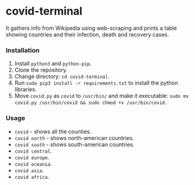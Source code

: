 # covid-terminal

It gathers info from Wikipedia using web-scraping and prints a table showing countries and their infection, death and recovery cases.

### Installation 
1) Install `python3` and `python-pip`.
2) Clone the repository.
3) Change directory: `cd covid-terminal`.
4) Run `sudo pip3 install -r requirements.txt` to install the python libraries.
5) Move `covid.py` as `covid` to `/usr/bin/` and make it executable: `sudo mv covid.py /usr/bin/covid && sudo chmod +x /usr/bin/covid`.


### Usage
- `covid` - shows all the counties.
- `covid north` - shows north-american countries.
- `covid south` - shows south-american countries.
- `covid central`.
- `covid europe`.
- `covid oceania`.
- `covid asia`.
- `covid africa`.
